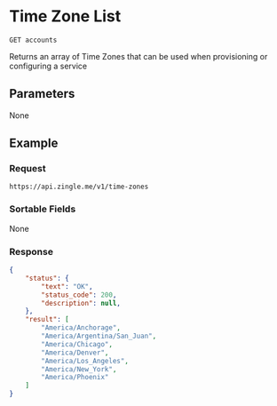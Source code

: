 # Time Zone List

    GET accounts
    
Returns an array of Time Zones that can be used when provisioning or configuring a service




## Parameters
None

## Example
### Request

    https://api.zingle.me/v1/time-zones

### Sortable Fields
None

### Response
``` json
{
    "status": {
        "text": "OK",
        "status_code": 200,
        "description": null,
    },
    "result": [
        "America/Anchorage",
        "America/Argentina/San_Juan",
        "America/Chicago",
        "America/Denver",
        "America/Los_Angeles",
        "America/New_York",
        "America/Phoenix"
    ]
}
```
